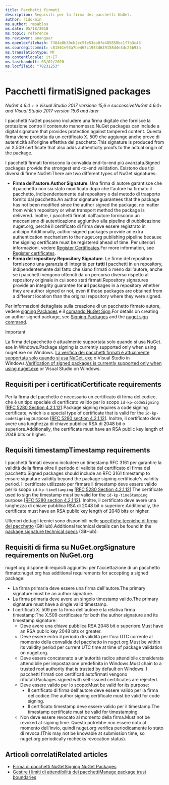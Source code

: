 ```yaml
---
title: Pacchetti firmati
description: Requisiti per la firma dei pacchetti NuGet.
author: rido-min
ms.author: rmpablos
ms.date: 05/18/2018
ms.topic: reference
ms.reviewer: ananguar
ms.openlocfilehash: 7384e8b30cb2ec5fe53ea0fe485858bc1f7b3c43
ms.sourcegitcommit: c81561e93a7be467c1983d639158d4e3dc25b93a
ms.translationtype: MT
ms.contentlocale: it-IT
ms.lasthandoff: 03/02/2020
ms.locfileid: "78231253"
---
```

# <a name="signed-packages"></a><span data-ttu-id="d11a8-103">Pacchetti firmati</span><span class="sxs-lookup"><span data-stu-id="d11a8-103">Signed packages</span></span>

<span data-ttu-id="d11a8-104">*NuGet 4.6.0 + e Visual Studio 2017 versione 15,6 e successive*</span><span class="sxs-lookup"><span data-stu-id="d11a8-104">*NuGet 4.6.0+ and Visual Studio 2017 version 15.6 and later*</span></span>

<span data-ttu-id="d11a8-105">I pacchetti NuGet possono includere una firma digitale che fornisce la protezione contro il contenuto manomesso.</span><span class="sxs-lookup"><span data-stu-id="d11a8-105">NuGet packages can include a digital signature that provides protection against tampered content.</span></span> <span data-ttu-id="d11a8-106">Questa firma viene prodotta da un certificato X. 509 che aggiunge anche prove di autenticità all'origine effettiva del pacchetto.</span><span class="sxs-lookup"><span data-stu-id="d11a8-106">This signature is produced from an X.509 certificate that also adds authenticity proofs to the actual origin of the package.</span></span>

<span data-ttu-id="d11a8-107">I pacchetti firmati forniscono la convalida end-to-end più avanzata.</span><span class="sxs-lookup"><span data-stu-id="d11a8-107">Signed packages provide the strongest end-to-end validation.</span></span> <span data-ttu-id="d11a8-108">Esistono due tipi diversi di firme NuGet:</span><span class="sxs-lookup"><span data-stu-id="d11a8-108">There are two different types of NuGet signatures:</span></span>
- <span data-ttu-id="d11a8-109">**Firma dell'autore**.</span><span class="sxs-lookup"><span data-stu-id="d11a8-109">**Author Signature**.</span></span> <span data-ttu-id="d11a8-110">Una firma di autore garantisce che il pacchetto non sia stato modificato dopo che l'autore ha firmato il pacchetto, indipendentemente dal repository o dal metodo di trasporto fornito dal pacchetto.</span><span class="sxs-lookup"><span data-stu-id="d11a8-110">An author signature guarantees that the package has not been modified since the author signed the package, no matter from which repository or what transport method the package is delivered.</span></span> <span data-ttu-id="d11a8-111">Inoltre, i pacchetti firmati dall'autore forniscono un meccanismo di autenticazione aggiuntivo alla pipeline di pubblicazione nuget.org, perché il certificato di firma deve essere registrato in anticipo.</span><span class="sxs-lookup"><span data-stu-id="d11a8-111">Additionally, author-signed packages provide an extra authentication mechanism to the nuget.org publishing pipeline because the signing certificate must be registered ahead of time.</span></span> <span data-ttu-id="d11a8-112">Per ulteriori informazioni, vedere [Register Certificates](#signature-requirements-on-nugetorg).</span><span class="sxs-lookup"><span data-stu-id="d11a8-112">For more information, see [Register certificates](#signature-requirements-on-nugetorg).</span></span>
- <span data-ttu-id="d11a8-113">**Firma del repository**.</span><span class="sxs-lookup"><span data-stu-id="d11a8-113">**Repository Signature**.</span></span> <span data-ttu-id="d11a8-114">Le firme del repository forniscono una garanzia di integrità per **tutti i** pacchetti in un repository, indipendentemente dal fatto che siano firmati o meno dall'autore, anche se i pacchetti vengono ottenuti da un percorso diverso rispetto al repository originale in cui sono stati firmati.</span><span class="sxs-lookup"><span data-stu-id="d11a8-114">Repository signatures provide an integrity guarantee for **all** packages in a repository whether they are author signed or not, even if those packages are obtained from a different location than the original repository where they were signed.</span></span>   

<span data-ttu-id="d11a8-115">Per informazioni dettagliate sulla creazione di un pacchetto firmato autore, vedere [signing Packages](../create-packages/Sign-a-package.md) e il [comando NuGet Sign](../reference/cli-reference/cli-ref-sign.md).</span><span class="sxs-lookup"><span data-stu-id="d11a8-115">For details on creating an author signed package, see [Signing Packages](../create-packages/Sign-a-package.md) and the [nuget sign command](../reference/cli-reference/cli-ref-sign.md).</span></span>

> [!Important]
> <span data-ttu-id="d11a8-116">La firma del pacchetto è attualmente supportata solo quando si usa NuGet. exe in Windows.</span><span class="sxs-lookup"><span data-stu-id="d11a8-116">Package signing is currently supported only when using nuget.exe on Windows.</span></span> <span data-ttu-id="d11a8-117">[La verifica dei pacchetti firmati è attualmente supportata solo quando si usa NuGet. exe](../reference/cli-reference/cli-ref-verify.md) o Visual Studio in Windows.</span><span class="sxs-lookup"><span data-stu-id="d11a8-117">[Verification of signed packages is currently supported only when using nuget.exe](../reference/cli-reference/cli-ref-verify.md) or Visual Studio on Windows.</span></span>

## <a name="certificate-requirements"></a><span data-ttu-id="d11a8-118">Requisiti per i certificati</span><span class="sxs-lookup"><span data-stu-id="d11a8-118">Certificate requirements</span></span>

<span data-ttu-id="d11a8-119">Per la firma del pacchetto è necessario un certificato di firma del codice, che è un tipo speciale di certificato valido per lo scopo `id-kp-codeSigning` [[RFC 5280 Section 4.2.1.12](https://tools.ietf.org/html/rfc5280#section-4.2.1.12)].</span><span class="sxs-lookup"><span data-stu-id="d11a8-119">Package signing requires a code signing certificate, which is a special type of certificate that is valid for the `id-kp-codeSigning` purpose [[RFC 5280 section 4.2.1.12](https://tools.ietf.org/html/rfc5280#section-4.2.1.12)].</span></span> <span data-ttu-id="d11a8-120">Inoltre, il certificato deve avere una lunghezza di chiave pubblica RSA di 2048 bit o superiore.</span><span class="sxs-lookup"><span data-stu-id="d11a8-120">Additionally, the certificate must have an RSA public key length of 2048 bits or higher.</span></span>

## <a name="timestamp-requirements"></a><span data-ttu-id="d11a8-121">Requisiti timestamp</span><span class="sxs-lookup"><span data-stu-id="d11a8-121">Timestamp requirements</span></span>

<span data-ttu-id="d11a8-122">I pacchetti firmati devono includere un timestamp RFC 3161 per garantire la validità della firma oltre il periodo di validità del certificato di firma del pacchetto.</span><span class="sxs-lookup"><span data-stu-id="d11a8-122">Signed packages should include an RFC 3161 timestamp to ensure signature validity beyond the package signing certificate's validity period.</span></span> <span data-ttu-id="d11a8-123">Il certificato utilizzato per firmare il timestamp deve essere valido per lo scopo `id-kp-timeStamping` [[RFC 5280 Section 4.2.1.12](https://tools.ietf.org/html/rfc5280#section-4.2.1.12)].</span><span class="sxs-lookup"><span data-stu-id="d11a8-123">The certificate used to sign the timestamp must be valid for the `id-kp-timeStamping` purpose [[RFC 5280 section 4.2.1.12](https://tools.ietf.org/html/rfc5280#section-4.2.1.12)].</span></span> <span data-ttu-id="d11a8-124">Inoltre, il certificato deve avere una lunghezza di chiave pubblica RSA di 2048 bit o superiore.</span><span class="sxs-lookup"><span data-stu-id="d11a8-124">Additionally, the certificate must have an RSA public key length of 2048 bits or higher.</span></span>

<span data-ttu-id="d11a8-125">Ulteriori dettagli tecnici sono disponibili nelle [specifiche tecniche di firma del pacchetto](https://github.com/NuGet/Home/wiki/Package-Signatures-Technical-Details) (GitHub).</span><span class="sxs-lookup"><span data-stu-id="d11a8-125">Additional technical details can be found in the [package signature technical specs](https://github.com/NuGet/Home/wiki/Package-Signatures-Technical-Details) (GitHub).</span></span>

## <a name="signature-requirements-on-nugetorg"></a><span data-ttu-id="d11a8-126">Requisiti di firma su NuGet.org</span><span class="sxs-lookup"><span data-stu-id="d11a8-126">Signature requirements on NuGet.org</span></span>

<span data-ttu-id="d11a8-127">nuget.org dispone di requisiti aggiuntivi per l'accettazione di un pacchetto firmato:</span><span class="sxs-lookup"><span data-stu-id="d11a8-127">nuget.org has additional requirements for accepting a signed package:</span></span>

- <span data-ttu-id="d11a8-128">La firma primaria deve essere una firma dell'autore.</span><span class="sxs-lookup"><span data-stu-id="d11a8-128">The primary signature must be an author signature.</span></span>
- <span data-ttu-id="d11a8-129">La firma primaria deve avere un singolo timestamp valido.</span><span class="sxs-lookup"><span data-stu-id="d11a8-129">The primary signature must have a single valid timestamp.</span></span>
- <span data-ttu-id="d11a8-130">I certificati X. 509 per la firma dell'autore e la relativa firma timestamp:</span><span class="sxs-lookup"><span data-stu-id="d11a8-130">The X.509 certificates for both the author signature and its timestamp signature:</span></span>
  - <span data-ttu-id="d11a8-131">Deve avere una chiave pubblica RSA 2048 bit o superiore.</span><span class="sxs-lookup"><span data-stu-id="d11a8-131">Must have an RSA public key 2048 bits or greater.</span></span>
  - <span data-ttu-id="d11a8-132">Deve essere entro il periodo di validità per l'ora UTC corrente al momento della convalida del pacchetto in nuget.org.</span><span class="sxs-lookup"><span data-stu-id="d11a8-132">Must be within its validity period per current UTC time at time of package validation on nuget.org.</span></span>
  - <span data-ttu-id="d11a8-133">Deve essere concatenato a un'autorità radice attendibile considerata attendibile per impostazione predefinita in Windows.</span><span class="sxs-lookup"><span data-stu-id="d11a8-133">Must chain to a trusted root authority that is trusted by default on Windows.</span></span> <span data-ttu-id="d11a8-134">I pacchetti firmati con certificati autofirmati vengono rifiutati.</span><span class="sxs-lookup"><span data-stu-id="d11a8-134">Packages signed with self-issued certificates are rejected.</span></span>
  - <span data-ttu-id="d11a8-135">Deve essere valido per lo scopo:</span><span class="sxs-lookup"><span data-stu-id="d11a8-135">Must be valid for its purpose:</span></span> 
    - <span data-ttu-id="d11a8-136">Il certificato di firma dell'autore deve essere valido per la firma del codice.</span><span class="sxs-lookup"><span data-stu-id="d11a8-136">The author signing certificate must be valid for code signing.</span></span>
    - <span data-ttu-id="d11a8-137">Il certificato timestamp deve essere valido per il timestamp.</span><span class="sxs-lookup"><span data-stu-id="d11a8-137">The timestamp certificate must be valid for timestamping.</span></span>
  - <span data-ttu-id="d11a8-138">Non deve essere revocato al momento della firma.</span><span class="sxs-lookup"><span data-stu-id="d11a8-138">Must not be revoked at signing time.</span></span> <span data-ttu-id="d11a8-139">Questo potrebbe non essere noto al momento dell'invio, quindi nuget.org verifica periodicamente lo stato di revoca.</span><span class="sxs-lookup"><span data-stu-id="d11a8-139">(This may not be knowable at submission time, so nuget.org periodically rechecks revocation status).</span></span>
  
  
## <a name="related-articles"></a><span data-ttu-id="d11a8-140">Articoli correlati</span><span class="sxs-lookup"><span data-stu-id="d11a8-140">Related articles</span></span>

- [<span data-ttu-id="d11a8-141">Firma di pacchetti NuGet</span><span class="sxs-lookup"><span data-stu-id="d11a8-141">Signing NuGet Packages</span></span>](../create-packages/Sign-a-Package.md)
- [<span data-ttu-id="d11a8-142">Gestire i limiti di attendibilità dei pacchetti</span><span class="sxs-lookup"><span data-stu-id="d11a8-142">Manage package trust boundaries</span></span>](../consume-packages/installing-signed-packages.md)
